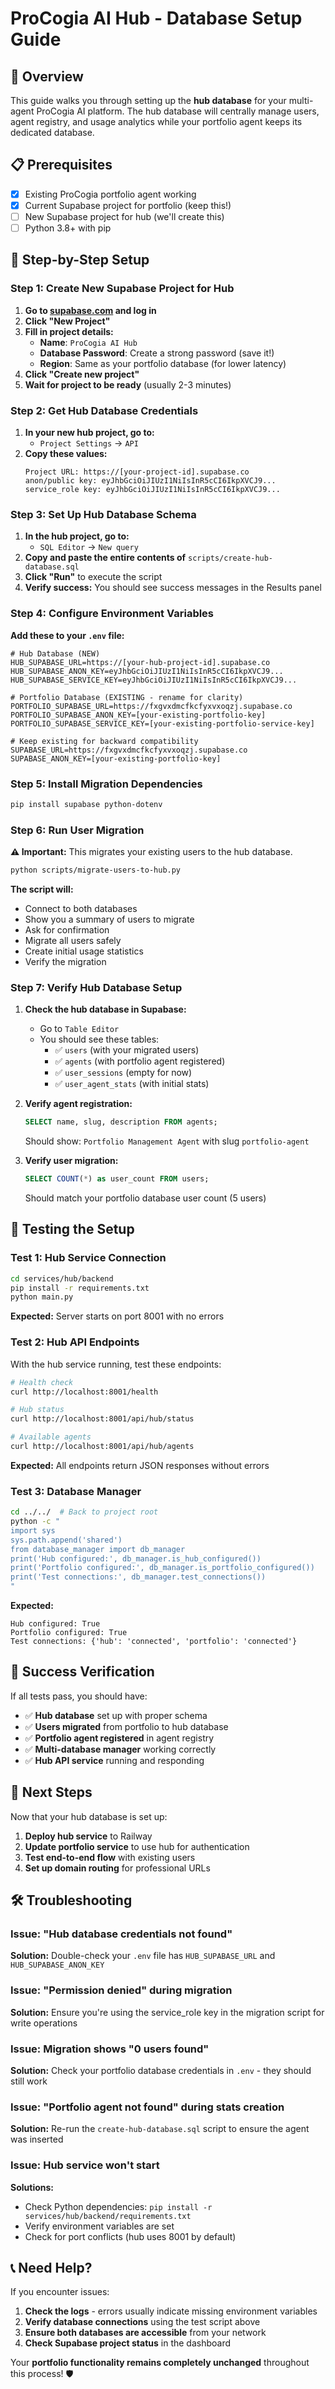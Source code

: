 # ProCogia AI Hub - Database Setup Guide

## 🎯 Overview

This guide walks you through setting up the **hub database** for your multi-agent ProCogia AI platform. The hub database will centrally manage users, agent registry, and usage analytics while your portfolio agent keeps its dedicated database.

## 📋 Prerequisites

- [x] Existing ProCogia portfolio agent working
- [x] Current Supabase project for portfolio (keep this!)
- [ ] New Supabase project for hub (we'll create this)
- [ ] Python 3.8+ with pip

## 🚀 Step-by-Step Setup

### Step 1: Create New Supabase Project for Hub

1. **Go to [supabase.com](https://supabase.com) and log in**
2. **Click "New Project"**
3. **Fill in project details:**
   - **Name**: `ProCogia AI Hub`
   - **Database Password**: Create a strong password (save it!)
   - **Region**: Same as your portfolio database (for lower latency)
4. **Click "Create new project"**
5. **Wait for project to be ready** (usually 2-3 minutes)

### Step 2: Get Hub Database Credentials

1. **In your new hub project, go to:**
   - `Project Settings` → `API`
2. **Copy these values:**
   ```
   Project URL: https://[your-project-id].supabase.co
   anon/public key: eyJhbGciOiJIUzI1NiIsInR5cCI6IkpXVCJ9...
   service_role key: eyJhbGciOiJIUzI1NiIsInR5cCI6IkpXVCJ9...
   ```

### Step 3: Set Up Hub Database Schema

1. **In the hub project, go to:**
   - `SQL Editor` → `New query`
2. **Copy and paste the entire contents of** `scripts/create-hub-database.sql`
3. **Click "Run"** to execute the script
4. **Verify success:** You should see success messages in the Results panel

### Step 4: Configure Environment Variables

**Add these to your `.env` file:**

```env
# Hub Database (NEW)
HUB_SUPABASE_URL=https://[your-hub-project-id].supabase.co
HUB_SUPABASE_ANON_KEY=eyJhbGciOiJIUzI1NiIsInR5cCI6IkpXVCJ9...
HUB_SUPABASE_SERVICE_KEY=eyJhbGciOiJIUzI1NiIsInR5cCI6IkpXVCJ9...

# Portfolio Database (EXISTING - rename for clarity)
PORTFOLIO_SUPABASE_URL=https://fxgvxdmcfkcfyxvxoqzj.supabase.co
PORTFOLIO_SUPABASE_ANON_KEY=[your-existing-portfolio-key]
PORTFOLIO_SUPABASE_SERVICE_KEY=[your-existing-portfolio-service-key]

# Keep existing for backward compatibility
SUPABASE_URL=https://fxgvxdmcfkcfyxvxoqzj.supabase.co
SUPABASE_ANON_KEY=[your-existing-portfolio-key]
```

### Step 5: Install Migration Dependencies

```bash
pip install supabase python-dotenv
```

### Step 6: Run User Migration

**⚠️ Important:** This migrates your existing users to the hub database.

```bash
python scripts/migrate-users-to-hub.py
```

**The script will:**
- Connect to both databases
- Show you a summary of users to migrate
- Ask for confirmation
- Migrate all users safely
- Create initial usage statistics
- Verify the migration

### Step 7: Verify Hub Database Setup

1. **Check the hub database in Supabase:**
   - Go to `Table Editor`
   - You should see these tables:
     - ✅ `users` (with your migrated users)
     - ✅ `agents` (with portfolio agent registered)
     - ✅ `user_sessions` (empty for now)
     - ✅ `user_agent_stats` (with initial stats)

2. **Verify agent registration:**
   ```sql
   SELECT name, slug, description FROM agents;
   ```
   Should show: `Portfolio Management Agent` with slug `portfolio-agent`

3. **Verify user migration:**
   ```sql
   SELECT COUNT(*) as user_count FROM users;
   ```
   Should match your portfolio database user count (5 users)

## 🔧 Testing the Setup

### Test 1: Hub Service Connection

```bash
cd services/hub/backend
pip install -r requirements.txt
python main.py
```

**Expected:** Server starts on port 8001 with no errors

### Test 2: Hub API Endpoints

With the hub service running, test these endpoints:

```bash
# Health check
curl http://localhost:8001/health

# Hub status
curl http://localhost:8001/api/hub/status

# Available agents
curl http://localhost:8001/api/hub/agents
```

**Expected:** All endpoints return JSON responses without errors

### Test 3: Database Manager

```bash
cd ../../  # Back to project root
python -c "
import sys
sys.path.append('shared')
from database_manager import db_manager
print('Hub configured:', db_manager.is_hub_configured())
print('Portfolio configured:', db_manager.is_portfolio_configured())
print('Test connections:', db_manager.test_connections())
"
```

**Expected:**
```
Hub configured: True
Portfolio configured: True
Test connections: {'hub': 'connected', 'portfolio': 'connected'}
```

## 🎉 Success Verification

If all tests pass, you should have:

- ✅ **Hub database** set up with proper schema
- ✅ **Users migrated** from portfolio to hub database  
- ✅ **Portfolio agent registered** in agent registry
- ✅ **Multi-database manager** working correctly
- ✅ **Hub API service** running and responding

## 🔄 Next Steps

Now that your hub database is set up:

1. **Deploy hub service** to Railway
2. **Update portfolio service** to use hub for authentication
3. **Test end-to-end flow** with existing users
4. **Set up domain routing** for professional URLs

## 🛠️ Troubleshooting

### Issue: "Hub database credentials not found"
**Solution:** Double-check your `.env` file has `HUB_SUPABASE_URL` and `HUB_SUPABASE_ANON_KEY`

### Issue: "Permission denied" during migration
**Solution:** Ensure you're using the service_role key in the migration script for write operations

### Issue: Migration shows "0 users found"
**Solution:** Check your portfolio database credentials in `.env` - they should still work

### Issue: "Portfolio agent not found" during stats creation
**Solution:** Re-run the `create-hub-database.sql` script to ensure the agent was inserted

### Issue: Hub service won't start
**Solutions:**
- Check Python dependencies: `pip install -r services/hub/backend/requirements.txt`
- Verify environment variables are set
- Check for port conflicts (hub uses 8001 by default)

## 📞 Need Help?

If you encounter issues:

1. **Check the logs** - errors usually indicate missing environment variables
2. **Verify database connections** using the test script above
3. **Ensure both databases are accessible** from your network
4. **Check Supabase project status** in the dashboard

Your **portfolio functionality remains completely unchanged** throughout this process! 🛡️ 